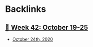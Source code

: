 
# Backlinks
## [  📅 Week 42: October 19-25](<  📅 Week 42: October 19-25.md>)
- [October 24th, 2020](<October 24th, 2020.md>)

